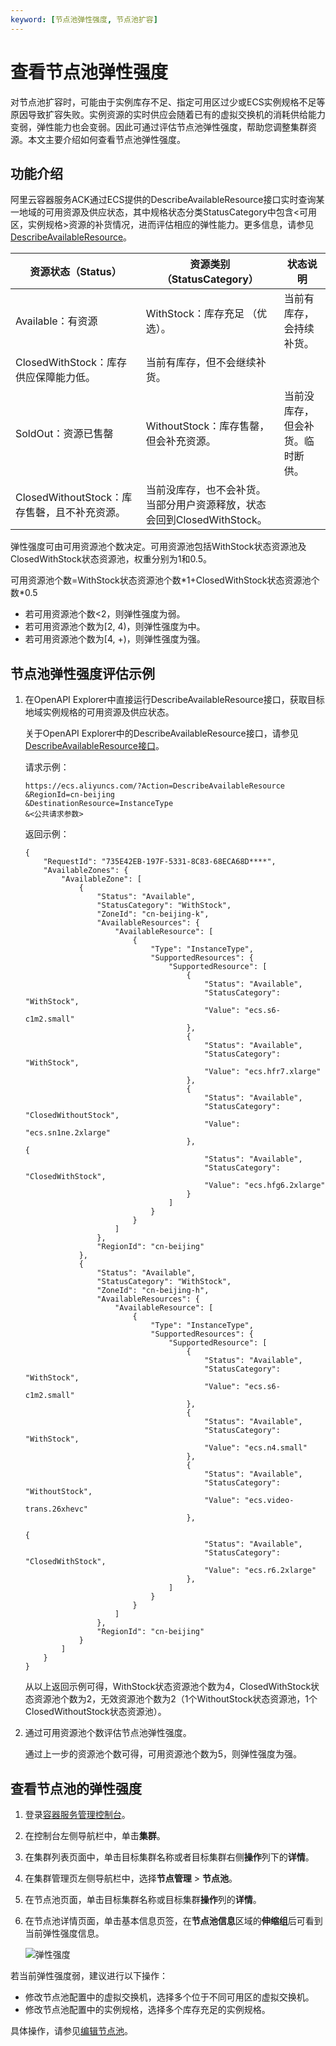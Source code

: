 ```yaml
---
keyword: [节点池弹性强度, 节点池扩容]
---
```


# 查看节点池弹性强度

对节点池扩容时，可能由于实例库存不足、指定可用区过少或ECS实例规格不足等原因导致扩容失败。实例资源的实时供应会随着已有的虚拟交换机的消耗供给能力变弱，弹性能力也会变弱。因此可通过评估节点池弹性强度，帮助您调整集群资源。本文主要介绍如何查看节点池弹性强度。

## 功能介绍

阿里云容器服务ACK通过ECS提供的DescribeAvailableResource接口实时查询某一地域的可用资源及供应状态，其中规格状态分类StatusCategory中包含<可用区，实例规格\>资源的补货情况，进而评估相应的弹性能力。更多信息，请参见[DescribeAvailableResource](/cn.zh-CN/API参考/地域/DescribeAvailableResource.md)。

|资源状态（Status）|资源类别（StatusCategory）|状态说明|
|------------|--------------------|----|
|Available：有资源|WithStock：库存充足 （优选）。|当前有库存，会持续补货。|
|ClosedWithStock：库存供应保障能力低。|当前有库存，但不会继续补货。|
|SoldOut：资源已售罄|WithoutStock：库存售罄，但会补充资源。|当前没库存，但会补货。临时断供。|
|ClosedWithoutStock：库存售磬，且不补充资源。|当前没库存，也不会补货。当部分用户资源释放，状态会回到ClosedWithStock。|

弹性强度可由可用资源池个数决定。可用资源池包括WithStock状态资源池及ClosedWithStock状态资源池，权重分别为1和0.5。

可用资源池个数=WithStock状态资源池个数\*1+ClosedWithStock状态资源池个数\*0.5

-   若可用资源池个数<2，则弹性强度为弱。
-   若可用资源池个数为\[2, 4\)，则弹性强度为中。
-   若可用资源池个数为\[4, +\)，则弹性强度为强。

## 节点池弹性强度评估示例

1.  在OpenAPI Explorer中直接运行DescribeAvailableResource接口，获取目标地域实例规格的可用资源及供应状态。

    关于OpenAPI Explorer中的DescribeAvailableResource接口，请参见[DescribeAvailableResource接口](https://api.aliyun.com/#product=Ecs&api=DescribeAvailableResource&type=RPC&version=2014-05-26)。

    请求示例：

    ```
    https://ecs.aliyuncs.com/?Action=DescribeAvailableResource
    &RegionId=cn-beijing
    &DestinationResource=InstanceType
    &<公共请求参数>
    ```

    返回示例：

    ```
    {
        "RequestId": "735E42EB-197F-5331-8C83-68ECA68D****",
        "AvailableZones": {
            "AvailableZone": [
                {
                    "Status": "Available",
                    "StatusCategory": "WithStock",
                    "ZoneId": "cn-beijing-k",
                    "AvailableResources": {
                        "AvailableResource": [
                            {
                                "Type": "InstanceType",
                                "SupportedResources": {
                                    "SupportedResource": [
                                        {
                                            "Status": "Available",
                                            "StatusCategory": "WithStock",
                                            "Value": "ecs.s6-c1m2.small"
                                        },
                                        {
                                            "Status": "Available",
                                            "StatusCategory": "WithStock",
                                            "Value": "ecs.hfr7.xlarge"
                                        },
                                        {
                                            "Status": "Available",
                                            "StatusCategory": "ClosedWithoutStock",
                                            "Value": "ecs.sn1ne.2xlarge"
                                        },                                    
    {
                                            "Status": "Available",
                                            "StatusCategory": "ClosedWithStock",
                                            "Value": "ecs.hfg6.2xlarge"
                                        }
                                    ]
                                }
                            }
                        ]
                    },
                    "RegionId": "cn-beijing"
                },
                {
                    "Status": "Available",
                    "StatusCategory": "WithStock",
                    "ZoneId": "cn-beijing-h",
                    "AvailableResources": {
                        "AvailableResource": [
                            {
                                "Type": "InstanceType",
                                "SupportedResources": {
                                    "SupportedResource": [
                                        {
                                            "Status": "Available",
                                            "StatusCategory": "WithStock",
                                            "Value": "ecs.s6-c1m2.small"
                                        },
                                        {
                                            "Status": "Available",
                                            "StatusCategory": "WithStock",
                                            "Value": "ecs.n4.small"
                                        },
                                        {
                                            "Status": "Available",
                                            "StatusCategory": "WithoutStock",
                                            "Value": "ecs.video-trans.26xhevc"
                                        },                                    
                                                                            {
                                            "Status": "Available",
                                            "StatusCategory": "ClosedWithStock",
                                            "Value": "ecs.r6.2xlarge"
                                        },
                                    ]
                                }
                            }
                        ]
                    },
                    "RegionId": "cn-beijing"
                }
            ]
        }
    }
    ```

    从以上返回示例可得，WithStock状态资源池个数为4，ClosedWithStock状态资源池个数为2，无效资源池个数为2（1个WithoutStock状态资源池，1个ClosedWithoutStock状态资源池）。

2.  通过可用资源池个数评估节点池弹性强度。

    通过上一步的资源池个数可得，可用资源池个数为5，则弹性强度为强。


## 查看节点池的弹性强度

1.  登录[容器服务管理控制台](https://cs.console.aliyun.com)。

2.  在控制台左侧导航栏中，单击**集群**。

3.  在集群列表页面中，单击目标集群名称或者目标集群右侧**操作**列下的**详情**。

4.  在集群管理页左侧导航栏中，选择**节点管理** \> **节点池**。

5.  在节点池页面，单击目标集群名称或目标集群**操作**列的**详情**。

6.  在节点池详情页面，单击基本信息页签，在**节点池信息**区域的**伸缩组**后可看到当前弹性强度信息。

    ![弹性强度](https://help-static-aliyun-doc.aliyuncs.com/assets/img/zh-CN/6971858261/p302865.png)


若当前弹性强度弱，建议进行以下操作：

-   修改节点池配置中的虚拟交换机，选择多个位于不同可用区的虚拟交换机。
-   修改节点池配置中的实例规格，选择多个库存充足的实例规格。

具体操作，请参见[编辑节点池](/cn.zh-CN/Kubernetes集群用户指南/节点与节点池/节点池/管理节点池.md)。

